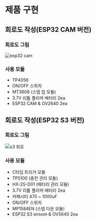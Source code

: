 # 제품 구현

## 회로도 작성(ESP32 CAM 버전)

### 회로도 그림
![esp32 cam](https://github.com/user-attachments/assets/a96d2b38-52c9-4018-8b9c-34cc8e19161a)

### 사용 모듈
- TP4056
- ON/OFF 스위치
- MT3608 (스텝 업 모듈)
- 3.7V 리튬 폴리머 배터리 2ea
- ESP32 CAM & OV2640 2ea

## 회로도 작성(ESP32 S3 버전)

### 회로도 그림
![s3 회로](https://github.com/user-attachments/assets/4e0ddbf8-2ba4-4c41-9dcc-4bedac0c0733)

### 사용 모듈
- C타입 트리거 모듈
- TP5100 (충전 관리 모듈)
- HX-2S-D01 (배터리 관리 모듈)
- 3.7V 리튬 폴리머 배터리 2ea
- 커패시터 470 ~ 1000uF
- ON/OFF 스위치
- MP1584EN (스텝 다운 모듈)
- ESP32 S3 wroom & OV5640 2ea
